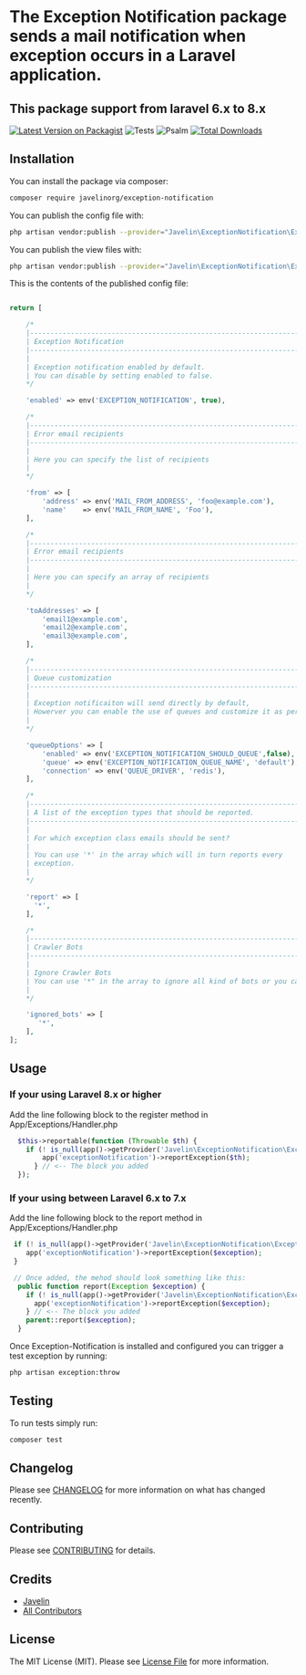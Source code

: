 # The Exception Notification package sends a mail notification when exception occurs in a Laravel application.
## This package support from laravel 6.x to 8.x

[![Latest Version on Packagist](https://img.shields.io/packagist/v/javelinorg/exception-notification.svg?style=flat-square)](https://packagist.org/packages/javelinorg/exception-notification)
![Tests](https://github.com/javelinorg/exception-notification/workflows/Tests/badge.svg?branch=master)
![Psalm](https://github.com/javelinorg/exception-notification/workflows/Psalm/badge.svg)
[![Total Downloads](https://img.shields.io/packagist/dt/javelinorg/exception-notification.svg?style=flat-square)](https://packagist.org/packages/javelinorg/exception-notification)

## Installation

You can install the package via composer:

```bash
composer require javelinorg/exception-notification
```

You can publish the config file with:
```bash
php artisan vendor:publish --provider="Javelin\ExceptionNotification\ExceptionNotificationServiceProvider" --tag="config"
```

You can publish the view files with:
```bash
php artisan vendor:publish --provider="Javelin\ExceptionNotification\ExceptionNotificationServiceProvider" --tag="views"
```

This is the contents of the published config file:

``` php

return [

    /*
    |--------------------------------------------------------------------------
    | Exception Notification
    |--------------------------------------------------------------------------
    |
    | Exception notification enabled by default.
    | You can disable by setting enabled to false.
    */

    'enabled' => env('EXCEPTION_NOTIFICATION', true),

    /*
    |--------------------------------------------------------------------------
    | Error email recipients
    |--------------------------------------------------------------------------
    |
    | Here you can specify the list of recipients
    |
    */

    'from' => [
        'address' => env('MAIL_FROM_ADDRESS', 'foo@example.com'),
        'name'    => env('MAIL_FROM_NAME', 'Foo'),
    ],

    /*
    |--------------------------------------------------------------------------
    | Error email recipients
    |--------------------------------------------------------------------------
    |
    | Here you can specify an array of recipients
    |
    */

    'toAddresses' => [
        'email1@example.com',
        'email2@example.com',
        'email3@example.com',
    ],

    /*
    |--------------------------------------------------------------------------
    | Queue customization
    |--------------------------------------------------------------------------
    |
    | Exception notificaiton will send directly by default,
    | Howerver you can enable the use of queues and customize it as per your needs.
    |
    */

    'queueOptions' => [
        'enabled' => env('EXCEPTION_NOTIFICATION_SHOULD_QUEUE',false),
        'queue' => env('EXCEPTION_NOTIFICATION_QUEUE_NAME', 'default'),
        'connection' => env('QUEUE_DRIVER', 'redis'),
    ],

    /*
    |--------------------------------------------------------------------------
    | A list of the exception types that should be reported.
    |--------------------------------------------------------------------------
    |
    | For which exception class emails should be sent?
    |
    | You can use '*' in the array which will in turn reports every
    | exception.
    |
    */

    'report' => [
      '*',
    ],

    /*
    |--------------------------------------------------------------------------
    | Crawler Bots
    |--------------------------------------------------------------------------
    |
    | Ignore Crawler Bots
    | You can use '*" in the array to ignore all kind of bots or you can specify only particular bots.
    |
    */

    'ignored_bots' => [
       '*',
    ],
];

```

## Usage

### If your using Laravel 8.x or higher
Add the line following block to the register method in App/Exceptions/Handler.php

```php
  $this->reportable(function (Throwable $th) {
    if (! is_null(app()->getProvider('Javelin\ExceptionNotification\ExceptionNotificationServiceProvider'))) {
        app('exceptionNotification')->reportException($th);
      } // <-- The block you added
  });
```
### If your using between Laravel 6.x to 7.x
Add the line following block to the report method in App/Exceptions/Handler.php

```php
 if (! is_null(app()->getProvider('Javelin\ExceptionNotification\ExceptionNotificationServiceProvider'))) {
    app('exceptionNotification')->reportException($exception);
 }

 // Once added, the mehod should look something like this:
  public function report(Exception $exception) {
    if (! is_null(app()->getProvider('Javelin\ExceptionNotification\ExceptionNotificationServiceProvider'))) {
      app('exceptionNotification')->reportException($exception);
    } // <-- The block you added
    parent::report($exception);
  }
```

Once Exception-Notification is installed and configured you can trigger a test exception by running:

``` bash
php artisan exception:throw
```

## Testing

To run tests simply run:

``` bash
composer test
```

## Changelog

Please see [CHANGELOG](CHANGELOG.md) for more information on what has changed recently.

## Contributing

Please see [CONTRIBUTING](CONTRIBUTING.md) for details.

## Credits

- [Javelin](https://github.com/Javelinorg)
- [All Contributors](../../contributors)

## License

The MIT License (MIT). Please see [License File](LICENSE.md) for more information.
